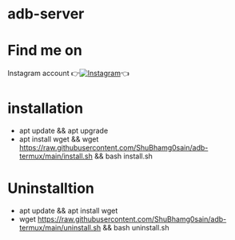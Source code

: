 # adb-server


# Find me on 

Instagram account
👉[![Instagram  ](https://img.shields.io/badge/INSTAGRAM-FOLLOW-red?style=for-the-badge&logo=instagram)](https://www.instagram.com/shubhamg0sain)👈
 


# installation
* apt update && apt upgrade
* apt install wget && wget https://raw.githubusercontent.com/ShuBhamg0sain/adb-termux/main/install.sh && bash install.sh



# Uninstalltion
* apt update && apt install wget 
* wget https://raw.githubusercontent.com/ShuBhamg0sain/adb-termux/main/uninstall.sh && bash uninstall.sh

